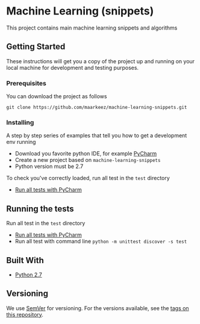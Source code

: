 # Machine Learning (snippets)

This project contains main machine learning snippets and algorithms

## Getting Started

These instructions will get you a copy of the project up and running on your local machine for development and testing purposes.

### Prerequisites

You can download the project as follows

```
git clone https://github.com/maarkeez/machine-learning-snippets.git
```

### Installing

A step by step series of examples that tell you how to get a development env running

   * Download you favorite python IDE, for example [PyCharm](https://www.jetbrains.com/es-es/pycharm/download)
   * Create a new project based on `machine-learning-snippets`
   * Python version must be 2.7 

To check you've correctly loaded, run all test in the `test` directory

   * [Run all tests with PyCharm](https://www.jetbrains.com/help/pycharm/performing-tests.html)
   

## Running the tests

Run all test in the `test` directory

   * [Run all tests with PyCharm](https://www.jetbrains.com/help/pycharm/performing-tests.html)
   * Run all test with command line `python -m unittest discover -s test`

## Built With

* [Python 2.7](https://www.python.org/download/releases/2.7/)

## Versioning

We use [SemVer](http://semver.org/) for versioning. For the versions available, see the [tags on this repository](https://github.com/maarkeez/machine-learning-snippets/tags). 
